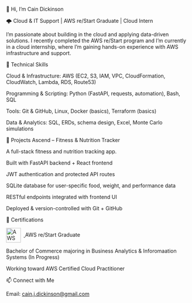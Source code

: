 👋 Hi, I’m Cain Dickinson

🌩️ Cloud & IT Support | AWS re/Start Graduate | Cloud Intern

I’m passionate about building in the cloud and applying data-driven solutions. I recently completed the AWS re/Start program and I’m currently in a cloud internship, where I’m gaining hands-on experience with AWS infrastructure and support.

🔧 Technical Skills

Cloud & Infrastructure: AWS (EC2, S3, IAM, VPC, CloudFormation, CloudWatch, Lambda, RDS, Route53)

Programming & Scripting: Python (FastAPI, requests, automation), Bash, SQL

Tools: Git & GitHub, Linux, Docker (basics), Terraform (basics)

Data & Analytics: SQL, ERDs, schema design, Excel, Monte Carlo simulations

🚀 Projects
Ascend – Fitness & Nutrition Tracker

A full-stack fitness and nutrition tracking app.

Built with FastAPI backend + React frontend

JWT authentication and protected API routes

SQLite database for user-specific food, weight, and performance data

RESTful endpoints integrated with frontend UI

Deployed & version-controlled with Git + GitHub


📜 Certifications

<a href="https://www.credly.com/badges/b55112fc-fd37-4006-93bd-9efa12db5ed7/public_url">
  <img src="https://images.credly.com/size/110x110/images/44e2c252-5d19-4574-9646-005f7225bf53/image.png" alt="AWS re/Start Graduate" width="40" style="vertical-align:middle; margin-right:8px;" />
</a>
AWS re/Start Graduate 

Bachelor of Commerce majoring in Business Analytics & Inforomaation Systems (In Progress)

Working toward AWS Certified Cloud Practitioner

📫 Connect with Me

Email: cain.j.dickinson@gmail.com



